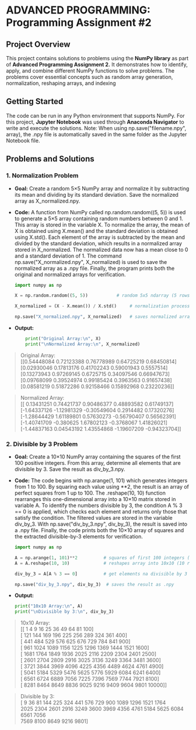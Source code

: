 # ADVANCED PROGRAMMING: Programming Assignment #2

## Project Overview  
This project contains solutions to problems using the **NumPy library** as part of **Advanced Programming Assignment 2.** It demonstrates how to identify, apply, and combine different NumPy functions to solve problems. The problems cover essential concepts such as random array generation, normalization, reshaping arrays, and indexing

## Getting Started
The code can be run in any Python environment that supports NumPy. For this project, **Jupyter Notebook** was used through **Anaconda Navigator** to write and execute the solutions. 
Note: When using np.save("filename.npy", array), the .npy file is automatically saved in the same folder as the Jupyter Notebook file.

## Problems and Solutions

### 1. Normalization Problem
- **Goal:** Create a random 5×5 NumPy array and normalize it by subtracting its mean and dividing by its standard deviation. Save the normalized array as X_normalized.npy.

- **Code:**  A function from NumPy called np.random.random((5, 5)) is used to generate a 5×5 array containing random numbers between 0 and 1. This array is stored in the variable X. To normalize the array, the mean of X is obtained using X.mean() and the standard deviation is obtained using X.std(). Each element of the array is subtracted by the mean and divided by the standard deviation, which results in a normalized array stored in X_normalized. The normalized data now has a mean close to 0 and a standard deviation of 1. The command np.save("X_normalized.npy", X_normalized) is used to save the normalized array as a .npy file. Finally, the program prints both the original and normalized arrays for verification.
  ```python
  import numpy as np

  X = np.random.random((5, 5))           # random 5x5 ndarray (5 rows at columns)

  X_normalized = (X - X.mean()) / X.std()     # normalization process (subtract mean sa each elements tas divide sa sd)

  np.save("X_normalized.npy", X_normalized)   # saves normalized array as .npy
  
- **Output:**
  ```python
      print("Original Array:\n", X)
      print("\nNormalized Array:\n", X_normalized)

> Original Array:\
> [[0.54448084 0.72123388 0.76778989 0.64725219 0.68450814]\
> [0.02930046 0.17813176 0.41702243 0.59001943 0.5557514]\
> [0.13273943 0.97269145 0.6725715  0.34097546 0.66947673]\
> [0.09768099 0.39524974 0.99185424 0.3963563  0.91657438]\
> [0.08581219 0.51872286 0.92158466 0.15892968 0.23220236]]

> Normalized Array:\
> [[ 0.13431251  0.74421737  0.90486377  0.48893582  0.61749137]\
> [-1.64337126 -1.12981329 -0.30549604  0.2914482   0.17320276]\
> [-1.28644429  1.61189801  0.57630273 -0.56790407  0.56562391]\
> [-1.40741709 -0.380625    1.67802123 -0.3768067   1.41826021]\
> [-1.44837163  0.04543192  1.43554868 -1.19607209 -0.94323704]]


 ### 2. Divisible by 3 Problem
- **Goal:** Create a 10×10 NumPy array containing the squares of the first 100 positive integers. From this array, determine all elements that are divisible by 3. Save the result as div_by_3.npy.
  
- **Code:** The code begins with np.arange(1, 101) which generates integers from 1 to 100. By squaring each value using **2, the result is an array of perfect squares from 1 up to 100. The .reshape(10, 10) function rearranges this one-dimensional array into a 10×10 matrix stored in variable A. To identify the numbers divisible by 3, the condition A % 3 == 0 is applied, which checks each element and returns only those that satisfy the condition. The filtered values are stored in the variable div_by_3. With np.save("div_by_3.npy", div_by_3), the result is saved into a .npy file. Finally, the code prints both the 10×10 array of squares and the extracted divisible-by-3 elements for verification.

  ```python
  import numpy as np

  A = np.arange(1, 101)**2          # squares of first 100 integers (arange pero walang interval)
  A = A.reshape(10, 10)             # reshapes array into 10x10 (10 rows at columns)

  div_by_3 = A[A % 3 == 0]          # get elements na divisible by 3 lang

  np.save("div_by_3.npy", div_by_3)  # saves the result as .npy

- **Output:**
  ```python
  print("10x10 Array:\n", A)
  print("\nDivisible by 3:\n", div_by_3)

> 10x10 Array:\
> [[    1     4     9    16    25    36    49    64    81   100]\
> [  121   144   169   196   225   256   289   324   361   400]\
> [  441   484   529   576   625   676   729   784   841   900]\
> [  961  1024  1089  1156  1225  1296  1369  1444  1521  1600]\
> [ 1681  1764  1849  1936  2025  2116  2209  2304  2401  2500]\
> [ 2601  2704  2809  2916  3025  3136  3249  3364  3481  3600]\
> [ 3721  3844  3969  4096  4225  4356  4489  4624  4761  4900]\
> [ 5041  5184  5329  5476  5625  5776  5929  6084  6241  6400]\
> [ 6561  6724  6889  7056  7225  7396  7569  7744  7921  8100]\
> [ 8281  8464  8649  8836  9025  9216  9409  9604  9801 10000]]

> Divisible by 3:\
> [  9   36   81  144  225  324  441  576  729  900 1089 1296 1521 1764\
> 2025 2304 2601 2916 3249 3600 3969 4356 4761 5184 5625 6084 6561 7056\
> 7569 8100 8649 9216 9801]

